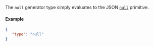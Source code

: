 The `null` generator type simply evaluates to the JSON [`null`](https://www.json.org/json-en.html) primitive.

#### Example

```json synth
{
   "type": "null"
}
```
